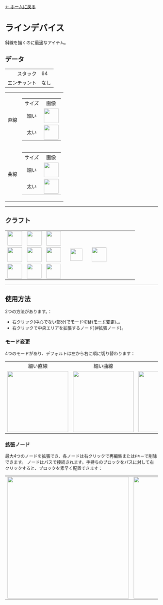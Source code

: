 [← ホームに戻る](../)
# ラインデバイス
斜線を描くのに最適なアイテム。

## データ
<table>
    <tr><td align="end">スタック</td><td>64</td></tr>
    <tr><td align="end">エンチャント</td><td>なし</td></tr>
</table>
<table>
    <tr>
        <td align="center">直線</td>
        <td>
            <table>
                <tr><td align="center">サイズ</td><td align="center">画像</td></tr>
                <tr><td align="center">細い</td><td><img src="https://i.imgur.com/hhI9h1R.png" height="48"/></td></tr>
                <tr><td align="center">太い</td><td><img src="https://i.imgur.com/SJBTnkG.png" height="48"/></td></tr>
            </table>
        </td>
    </tr>
    <tr>
        <td align="center">曲線</td>
        <td>
            <table>
                <tr><td align="center">サイズ</td><td align="center">画像</td></tr>
                <tr><td align="center">細い</td><td><img src="https://i.imgur.com/d3Qzrtq.png" height="48"/></td></tr>
                <tr><td align="center">太い</td><td><img src="https://i.imgur.com/PiWyIRO.png" height="48"/></td></tr>
            </table>
        </td>
    </tr>
</table>

---

## クラフト
<table>
    <tr><td><img src="https://i.imgur.com/FzeH8zW.png" width="48"/></td><td><img src="https://i.imgur.com/GkMJMSS.png" width="48"/></td><td><img src="https://i.imgur.com/FzeH8zW.png" width="48"/></td><td colspan="3"></td></tr>
    <tr><td><img src="https://i.imgur.com/GkMJMSS.png" width="48"/></td><td><img src="https://i.imgur.com/hhnlgTn.png" width="48"/></td><td><img src="https://i.imgur.com/GkMJMSS.png" width="48"/></td><td width="70" align="center"><img src="https://i.imgur.com/VE0KqIE.png" width="40"/></td><td><img src="https://i.imgur.com/hhI9h1R.png" width="48"/></td><td width="70"></td></tr>
    <tr><td><img src="https://i.imgur.com/FzeH8zW.png" width="48"/></td><td><img src="https://i.imgur.com/GkMJMSS.png" width="48"/></td><td><img src="https://i.imgur.com/FzeH8zW.png" width="48"/></td><td colspan="3"></td></tr>
</table>

---

## 使用方法
2つの方法があります。：
- 右クリック(中心でない部分)でモード切替[(モード変更)、](#モード変更)。
- 右クリックで中央エリアを拡張するノード](#拡張ノード)。

### モード変更
4つのモードがあり、デフォルトは左から右に順に切り替わります：
<table>
    <tr>
        <td align="center">細い直線</td>
        <td align="center">細い曲線</td>
        <td align="center">太い直線</td>
        <td align="center">太い曲線</td>
    </tr>
    <tr>
        <td><img src="https://i.imgur.com/nZBnJ5V.png" width="200"/></td>
        <td><img src="https://i.imgur.com/vY8uPDN.png" width="200"/></td>
        <td><img src="https://i.imgur.com/e39eLW7.png" width="200"/></td>
        <td><img src="https://i.imgur.com/tHV19LF.png" width="200"/></td>
    </tr>
</table>

### 拡張ノード
最大4つのノードを拡張でき、各ノードは右クリックで再編集または`Fキー`で削除できます。
ノードはパスで接続されます。手持ちのブロックをパスに対して右クリックすると、ブロックを素早く配置できます：
<table>
    <tr><td><img src="https://i.imgur.com/tHV19LF.png" width="400"/></td><td><img src="https://i.imgur.com/IT7G4E9.png" width="400"/></td></tr>
</table>
